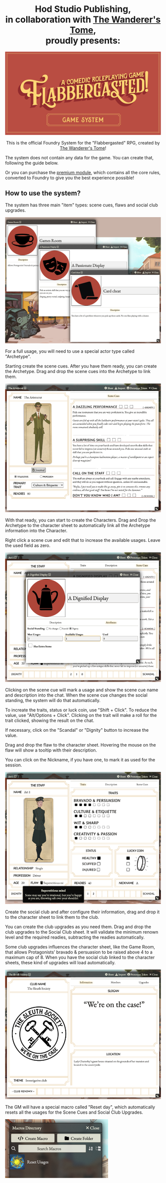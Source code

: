 <h1 align="center">Hod Studio Publishing,<br />in collaboration with <a href="https://www.wanderers-tome.com/" target="_blank" rel="nofollow noopener">The Wanderer's Tome</a>,<br />proudly presents:</h1>
<p  align="center"><img src="https://raw.githubusercontent.com/Cussa/fvtt-flabbergasted/main/assets/flabbergasted-system.webp" /></p>

<p  align="center">This is the official Foundry System for the "Flabbergasted" RPG, created by <a href="https://www.wanderers-tome.com/" target="_blank">The Wanderer's Tome</a>!</p>

The system does not contain any data for the game. You can create that, following the guide below.

Or you can purchase the [premium module](https://hodpub.com/product/flabbergasted/), which contains all the core rules, converted to Foundry to give you the best experience possible!

## How to use the system?
The system has three main "item" types: scene cues, flaws and social club upgrades.

![Items](docs/items.png)

For a full usage, you will need to use a special actor type called "Archetype".

Starting create the scene cues. After you have them ready, you can create the Archetype. Drag and drop the scene cues into the Archetype to link them.

![Archetype](docs/archetype.png)

With that ready, you can start to create the Characters. Drag and Drop the Archetype to the character sheet to automatically link all the Archetype information into the Character.

Right click a scene cue and edit that to increase the available usages. Leave the used field as zero.

![Scene Cue](docs/scene-cue.png)

Clicking on the scene cue will mark a usage and show the scene cue name and description into the chat. When the scene cue changes the social standing, the system will do that automatically.

To increate the traits, status or luck coin, use "Shift + Click". To reduce the value, use "Alt/Options + Click". Clicking on the trait will make a roll for the trait clicked, showing the result on the chat.

If necessary, click on the "Scandal" or "Dignity" button to increase the value.

Drag and drop the flaw to the character sheet. Hovering the mouse on the flaw will show a tooltip with their description.

You can click on the Nickname, if you have one, to mark it as used for the session.

![Character](docs/character.png)

Create the social club and after configure their information, drag and drop it to the character sheet to link them to the club.

You can create the club upgrades as you need them. Drag and drop the club upgrades to the Social Club sheet. It will validate the minimum renown level and the required readies, subtracting the readies automatically.

Some club upgrades influences the character sheet, like the Game Room, that allows Protagonists’ bravado & persuasion to be raised above 4 to a maximum cap of 8. When you have the social club linked to the character sheets, these kind of upgrades will load automatically.

![Social Club](docs/social-club.png)

The GM will have a special macro called "Reset day", which automatically resets all the usages for the Scene Cues and Social Club Upgrades.

![Reset Usage](docs/reset-usage.png)
